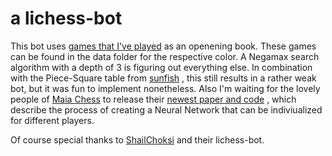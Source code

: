 # a lichess-bot
This bot uses <a href="https://lichess.org/@/tjayada">games that I've played</a>  as an openening book. These games can be found in the data folder for the respective color. A Negamax search algorithm with a depth of 3 is figuring out everything else. In combination with the Piece-Square table from <a href="https://github.com/thomasahle/sunfish">sunfish</a> , this still results in a rather weak bot, but it was fun to implement nonetheless.
Also I'm waiting for the lovely people of <a href="https://maiachess.com">Maia Chess</a>  to release their <a href="https://arxiv.org/abs/2008.10086">newest paper and code</a> , which describe the process of creating a Neural Network that can be indiviualized for different players. 

Of course special thanks to <a href="https://github.com/ShailChoksi/lichess-bot">ShailChoksi</a> and their lichess-bot.

 
